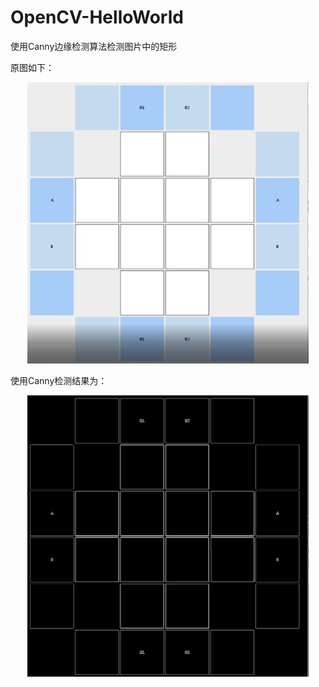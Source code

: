 # OpenCV-HelloWorld

使用Canny边缘检测算法检测图片中的矩形

原图如下：

<div align=center><img width="450" height="450" src="https://github.com/Ding15923/OpenCV-HelloWorld/blob/main/figure_01.png"/></div>


使用Canny检测结果为：

<div align=center><img width="450" height="450" src="https://github.com/Ding15923/OpenCV-HelloWorld/blob/main/edges.jpg"/></div>

